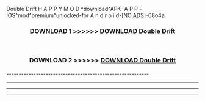  Double Drift  H A P P Y M O D ^download^APK- A P P -IOS^mod^premium^unlocked-for A n d r o i d-[NO.ADS]-08o4a



<div align="center">

<h3>DOWNLOAD 1 >>>>>> <a href="https://en-mod.web.app/?en= Double Drift ">DOWNLOAD Double Drift  </a></h3><br>

<h3>DOWNLOAD 2 >>>>>> <a href="https://en-mod.web.app/?en= Double Drift ">DOWNLOAD Double Drift  </a></h3>

</div>
----------------------------------------------------------

----------------------------------------------------------

----------------------------------------------------------

----------------------------------------------------------



